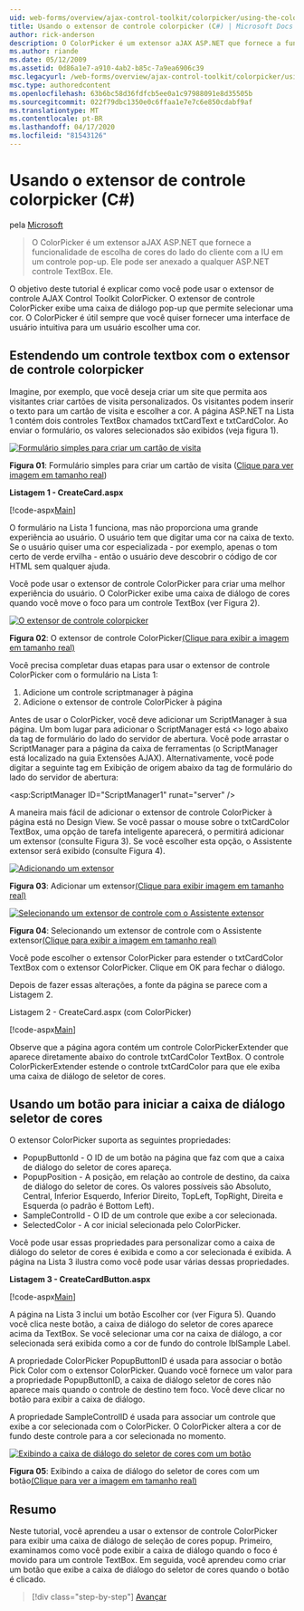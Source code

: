 ```yaml
---
uid: web-forms/overview/ajax-control-toolkit/colorpicker/using-the-colorpicker-control-extender-cs
title: Usando o extensor de controle colorpicker (C#) | Microsoft Docs
author: rick-anderson
description: O ColorPicker é um extensor aJAX ASP.NET que fornece a funcionalidade de escolha de cores do lado do cliente com a IU em um controle pop-up. Pode ser anexado a qualquer ASP.NET...
ms.author: riande
ms.date: 05/12/2009
ms.assetid: 0d86a1e7-a910-4ab2-b85c-7a9ea6906c39
msc.legacyurl: /web-forms/overview/ajax-control-toolkit/colorpicker/using-the-colorpicker-control-extender-cs
msc.type: authoredcontent
ms.openlocfilehash: 63b6bc58d36fdfcb5ee0a1c97988091e8d35505b
ms.sourcegitcommit: 022f79dbc1350e0c6ffaa1e7e7c6e850cdabf9af
ms.translationtype: MT
ms.contentlocale: pt-BR
ms.lasthandoff: 04/17/2020
ms.locfileid: "81543126"
---
```

# <a name="using-the-colorpicker-control-extender-c"></a>Usando o extensor de controle colorpicker (C#)

pela [Microsoft](https://github.com/microsoft)

> O ColorPicker é um extensor aJAX ASP.NET que fornece a funcionalidade de escolha de cores do lado do cliente com a IU em um controle pop-up. Ele pode ser anexado a qualquer ASP.NET controle TextBox. Ele.

O objetivo deste tutorial é explicar como você pode usar o extensor de controle AJAX Control Toolkit ColorPicker. O extensor de controle ColorPicker exibe uma caixa de diálogo pop-up que permite selecionar uma cor. O ColorPicker é útil sempre que você quiser fornecer uma interface de usuário intuitiva para um usuário escolher uma cor.

## <a name="extending-a-textbox-control-with-the-colorpicker-control-extender"></a>Estendendo um controle textbox com o extensor de controle colorpicker

Imagine, por exemplo, que você deseja criar um site que permita aos visitantes criar cartões de visita personalizados. Os visitantes podem inserir o texto para um cartão de visita e escolher a cor. A página ASP.NET na Lista 1 contém dois controles TextBox chamados txtCardText e txtCardColor. Ao enviar o formulário, os valores selecionados são exibidos (veja figura 1).

[![Formulário simples para criar um cartão de visita](using-the-colorpicker-control-extender-cs/_static/image1.jpg)](using-the-colorpicker-control-extender-cs/_static/image1.png)

**Figura 01**: Formulário simples para criar um cartão de visita ([Clique para ver imagem em tamanho real](using-the-colorpicker-control-extender-cs/_static/image2.png))

**Listagem 1 - CreateCard.aspx**

[!code-aspx[Main](using-the-colorpicker-control-extender-cs/samples/sample1.aspx)]

O formulário na Lista 1 funciona, mas não proporciona uma grande experiência ao usuário. O usuário tem que digitar uma cor na caixa de texto. Se o usuário quiser uma cor especializada - por exemplo, apenas o tom certo de verde ervilha - então o usuário deve descobrir o código de cor HTML sem qualquer ajuda.

Você pode usar o extensor de controle ColorPicker para criar uma melhor experiência do usuário. O ColorPicker exibe uma caixa de diálogo de cores quando você move o foco para um controle TextBox (ver Figura 2).

[![O extensor de controle colorpicker](using-the-colorpicker-control-extender-cs/_static/image2.jpg)](using-the-colorpicker-control-extender-cs/_static/image3.png)

**Figura 02**: O extensor de controle ColorPicker[(Clique para exibir a imagem em tamanho real)](using-the-colorpicker-control-extender-cs/_static/image4.png)

Você precisa completar duas etapas para usar o extensor de controle ColorPicker com o formulário na Lista 1:

1. Adicione um controle scriptmanager à página
2. Adicione o extensor de controle ColorPicker à página

Antes de usar o ColorPicker, você deve adicionar um ScriptManager à sua página. Um bom lugar para adicionar o ScriptManager está &lt;&gt; logo abaixo da tag de formulário do lado do servidor de abertura. Você pode arrastar o ScriptManager para a página da caixa de ferramentas (o ScriptManager está localizado na guia Extensões AJAX). Alternativamente, você pode digitar a seguinte tag em Exibição de origem abaixo da tag de formulário do lado do servidor de abertura:

&lt;asp:ScriptManager ID="ScriptManager1" runat="server" /&gt;

A maneira mais fácil de adicionar o extensor de controle ColorPicker à página está no Design View. Se você passar o mouse sobre o txtCardColor TextBox, uma opção de tarefa inteligente aparecerá, o permitirá adicionar um extensor (consulte Figura 3). Se você escolher esta opção, o Assistente extensor será exibido (consulte Figura 4).

[![Adicionando um extensor](using-the-colorpicker-control-extender-cs/_static/image3.jpg)](using-the-colorpicker-control-extender-cs/_static/image5.png)

**Figura 03**: Adicionar um extensor[(Clique para exibir imagem em tamanho real)](using-the-colorpicker-control-extender-cs/_static/image6.png)

[![Selecionando um extensor de controle com o Assistente extensor](using-the-colorpicker-control-extender-cs/_static/image4.jpg)](using-the-colorpicker-control-extender-cs/_static/image7.png)

**Figura 04**: Selecionando um extensor de controle com o Assistente extensor[(Clique para exibir a imagem em tamanho real)](using-the-colorpicker-control-extender-cs/_static/image8.png)

Você pode escolher o extensor ColorPicker para estender o txtCardColor TextBox com o extensor ColorPicker. Clique em OK para fechar o diálogo.

Depois de fazer essas alterações, a fonte da página se parece com a Listagem 2.

Listagem 2 - CreateCard.aspx (com ColorPicker)

[!code-aspx[Main](using-the-colorpicker-control-extender-cs/samples/sample2.aspx)]

Observe que a página agora contém um controle ColorPickerExtender que aparece diretamente abaixo do controle txtCardColor TextBox. O controle ColorPickerExtender estende o controle txtCardColor para que ele exiba uma caixa de diálogo de seletor de cores.

## <a name="using-a-button-to-launch-the-color-picker-dialog"></a>Usando um botão para iniciar a caixa de diálogo seletor de cores

O extensor ColorPicker suporta as seguintes propriedades:

- PopupButtonId - O ID de um botão na página que faz com que a caixa de diálogo do seletor de cores apareça.
- PopupPosition - A posição, em relação ao controle de destino, da caixa de diálogo do seletor de cores. Os valores possíveis são Absoluto, Central, Inferior Esquerdo, Inferior Direito, TopLeft, TopRight, Direita e Esquerda (o padrão é Bottom Left).
- SampleControlId - O ID de um controle que exibe a cor selecionada.
- SelectedColor - A cor inicial selecionada pelo ColorPicker.

Você pode usar essas propriedades para personalizar como a caixa de diálogo do seletor de cores é exibida e como a cor selecionada é exibida. A página na Lista 3 ilustra como você pode usar várias dessas propriedades.

**Listagem 3 - CreateCardButton.aspx**

[!code-aspx[Main](using-the-colorpicker-control-extender-cs/samples/sample3.aspx)]

A página na Lista 3 inclui um botão Escolher cor (ver Figura 5). Quando você clica neste botão, a caixa de diálogo do seletor de cores aparece acima da TextBox. Se você selecionar uma cor na caixa de diálogo, a cor selecionada será exibida como a cor de fundo do controle lblSample Label.

A propriedade ColorPicker PopupButtonID é usada para associar o botão Pick Color com o extensor ColorPicker. Quando você fornece um valor para a propriedade PopupButtonID, a caixa de diálogo seletor de cores não aparece mais quando o controle de destino tem foco. Você deve clicar no botão para exibir a caixa de diálogo.

A propriedade SampleControlID é usada para associar um controle que exibe a cor selecionada com o ColorPicker. O ColorPicker altera a cor de fundo deste controle para a cor selecionada no momento.

[![Exibindo a caixa de diálogo do seletor de cores com um botão](using-the-colorpicker-control-extender-cs/_static/image5.jpg)](using-the-colorpicker-control-extender-cs/_static/image9.png)

**Figura 05**: Exibindo a caixa de diálogo do seletor de cores com um botão[(Clique para ver a imagem em tamanho real)](using-the-colorpicker-control-extender-cs/_static/image10.png)

## <a name="summary"></a>Resumo

Neste tutorial, você aprendeu a usar o extensor de controle ColorPicker para exibir uma caixa de diálogo de seleção de cores popup. Primeiro, examinamos como você pode exibir a caixa de diálogo quando o foco é movido para um controle TextBox. Em seguida, você aprendeu como criar um botão que exibe a caixa de diálogo do seletor de cores quando o botão é clicado.

> [!div class="step-by-step"]
> [Avançar](using-the-colorpicker-control-extender-vb.md)
